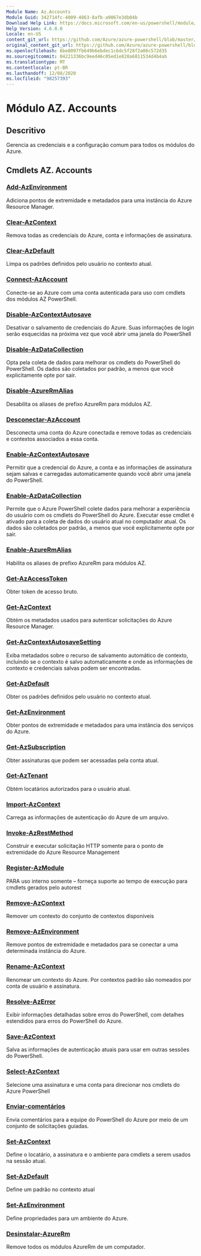 ```yaml
---
Module Name: Az.Accounts
Module Guid: 342714fc-4009-4863-8afb-a9067e3db04b
Download Help Link: https://docs.microsoft.com/en-us/powershell/module/az.accounts
Help Version: 4.6.0.0
Locale: en-US
content_git_url: https://github.com/Azure/azure-powershell/blob/master/src/Accounts/Accounts/help/Az.Accounts.md
original_content_git_url: https://github.com/Azure/azure-powershell/blob/master/src/Accounts/Accounts/help/Az.Accounts.md
ms.openlocfilehash: 6be8097fb649b6ebdec1c6dc5f28f2a06c572d35
ms.sourcegitcommit: 04221336bc9eed46c05ed1e828a6811534d4b4ab
ms.translationtype: MT
ms.contentlocale: pt-BR
ms.lasthandoff: 12/08/2020
ms.locfileid: "98257393"
---
```

# Módulo AZ. Accounts
## Descritivo
Gerencia as credenciais e a configuração comum para todos os módulos do Azure.

## Cmdlets AZ. Accounts
### [Add-AzEnvironment](Add-AzEnvironment.md)
Adiciona pontos de extremidade e metadados para uma instância do Azure Resource Manager.

### [Clear-AzContext](Clear-AzContext.md)
Remova todas as credenciais do Azure, conta e informações de assinatura.

### [Clear-AzDefault](Clear-AzDefault.md)
Limpa os padrões definidos pelo usuário no contexto atual.

### [Connect-AzAccount](Connect-AzAccount.md)
Conecte-se ao Azure com uma conta autenticada para uso com cmdlets dos módulos AZ PowerShell.

### [Disable-AzContextAutosave](Disable-AzContextAutosave.md)
Desativar o salvamento de credenciais do Azure.  Suas informações de login serão esquecidas na próxima vez que você abrir uma janela do PowerShell

### [Disable-AzDataCollection](Disable-AzDataCollection.md)
Opta pela coleta de dados para melhorar os cmdlets do PowerShell do PowerShell. Os dados são coletados por padrão, a menos que você explicitamente opte por sair.

### [Disable-AzureRmAlias](Disable-AzureRmAlias.md)
Desabilita os aliases de prefixo AzureRm para módulos AZ.

### [Desconectar-AzAccount](Disconnect-AzAccount.md)
Desconecta uma conta do Azure conectada e remove todas as credenciais e contextos associados a essa conta.

### [Enable-AzContextAutosave](Enable-AzContextAutosave.md)
Permitir que a credencial do Azure, a conta e as informações de assinatura sejam salvas e carregadas automaticamente quando você abrir uma janela do PowerShell. 

### [Enable-AzDataCollection](Enable-AzDataCollection.md)
Permite que o Azure PowerShell colete dados para melhorar a experiência do usuário com os cmdlets do PowerShell do Azure. Executar esse cmdlet é ativado para a coleta de dados do usuário atual no computador atual. Os dados são coletados por padrão, a menos que você explicitamente opte por sair.

### [Enable-AzureRmAlias](Enable-AzureRmAlias.md)
Habilita os aliases de prefixo AzureRm para módulos AZ.

### [Get-AzAccessToken](Get-AzAccessToken.md)
Obter token de acesso bruto.

### [Get-AzContext](Get-AzContext.md)
Obtém os metadados usados para autenticar solicitações do Azure Resource Manager.

### [Get-AzContextAutosaveSetting](Get-AzContextAutosaveSetting.md)
Exiba metadados sobre o recurso de salvamento automático de contexto, incluindo se o contexto é salvo automaticamente e onde as informações de contexto e credenciais salvas podem ser encontradas.

### [Get-AzDefault](Get-AzDefault.md)
Obter os padrões definidos pelo usuário no contexto atual.

### [Get-AzEnvironment](Get-AzEnvironment.md)
Obter pontos de extremidade e metadados para uma instância dos serviços do Azure.

### [Get-AzSubscription](Get-AzSubscription.md)
Obter assinaturas que podem ser acessadas pela conta atual.

### [Get-AzTenant](Get-AzTenant.md)
Obtém locatários autorizados para o usuário atual.

### [Import-AzContext](Import-AzContext.md)
Carrega as informações de autenticação do Azure de um arquivo.

### [Invoke-AzRestMethod](Invoke-AzRestMethod.md)
Construir e executar solicitação HTTP somente para o ponto de extremidade do Azure Resource Management

### [Register-AzModule](Register-AzModule.md)
PARA uso interno somente – forneça suporte ao tempo de execução para cmdlets gerados pelo autorest

### [Remove-AzContext](Remove-AzContext.md)
Remover um contexto do conjunto de contextos disponíveis

### [Remove-AzEnvironment](Remove-AzEnvironment.md)
Remove pontos de extremidade e metadados para se conectar a uma determinada instância do Azure.

### [Rename-AzContext](Rename-AzContext.md)
Renomear um contexto do Azure.  Por contextos padrão são nomeados por conta de usuário e assinatura.

### [Resolve-AzError](Resolve-AzError.md)
Exibir informações detalhadas sobre erros do PowerShell, com detalhes estendidos para erros do PowerShell do Azure.

### [Save-AzContext](Save-AzContext.md)
Salva as informações de autenticação atuais para usar em outras sessões do PowerShell.

### [Select-AzContext](Select-AzContext.md)
Selecione uma assinatura e uma conta para direcionar nos cmdlets do Azure PowerShell

### [Enviar-comentários](Send-Feedback.md)
Envia comentários para a equipe do PowerShell do Azure por meio de um conjunto de solicitações guiadas.

### [Set-AzContext](Set-AzContext.md)
Define o locatário, a assinatura e o ambiente para cmdlets a serem usados na sessão atual.

### [Set-AzDefault](Set-AzDefault.md)
Define um padrão no contexto atual

### [Set-AzEnvironment](Set-AzEnvironment.md)
Define propriedades para um ambiente do Azure.

### [Desinstalar-AzureRm](Uninstall-AzureRm.md)
Remove todos os módulos AzureRm de um computador.


